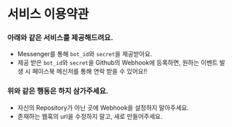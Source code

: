 # 서비스 이용약관

### 아래와 같은 서비스를 제공해드려요.
- Messenger를 통해 `bot_id`와 `secret`을 제공받아요.
- 제공 받은 `bot_id`와 `secret`을 Github의 Webhook에 등록하면, 원하는 이벤트 발생 시 페이스북 메신저를 통해 연락 받을 수 있어요!!

### 위와 같은 행동은 하지 삼가주세요.
- 자신의 Repository가 아닌 곳에 Webhook을 설정하지 말아주세요.
- 존재하는 웹훅의 url을 수정하지 말고, 새로 만들어주세요.

